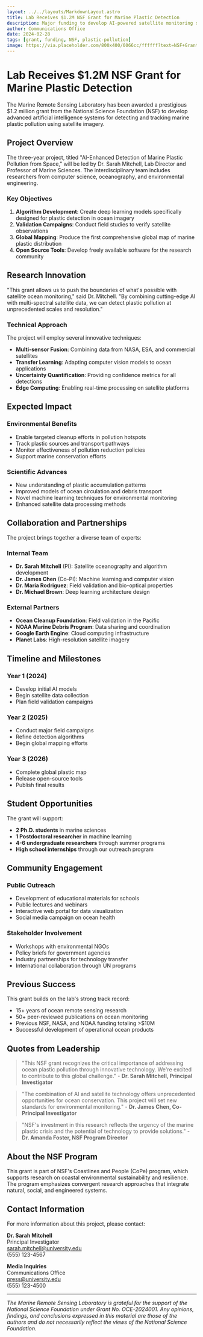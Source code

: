 ```yaml
---
layout: ../../layouts/MarkdownLayout.astro
title: Lab Receives $1.2M NSF Grant for Marine Plastic Detection
description: Major funding to develop AI-powered satellite monitoring system for ocean plastic pollution
author: Communications Office
date: 2024-02-28
tags: [grant, funding, NSF, plastic-pollution]
image: https://via.placeholder.com/800x400/0066cc/ffffff?text=NSF+Grant+Award
---
```


# Lab Receives $1.2M NSF Grant for Marine Plastic Detection

The Marine Remote Sensing Laboratory has been awarded a prestigious $1.2 million grant from the National Science Foundation (NSF) to develop advanced artificial intelligence systems for detecting and tracking marine plastic pollution using satellite imagery.

## Project Overview

The three-year project, titled "AI-Enhanced Detection of Marine Plastic Pollution from Space," will be led by Dr. Sarah Mitchell, Lab Director and Professor of Marine Sciences. The interdisciplinary team includes researchers from computer science, oceanography, and environmental engineering.

### Key Objectives

1. **Algorithm Development**: Create deep learning models specifically designed for plastic detection in ocean imagery
2. **Validation Campaigns**: Conduct field studies to verify satellite observations
3. **Global Mapping**: Produce the first comprehensive global map of marine plastic distribution
4. **Open Source Tools**: Develop freely available software for the research community

## Research Innovation

"This grant allows us to push the boundaries of what's possible with satellite ocean monitoring," said Dr. Mitchell. "By combining cutting-edge AI with multi-spectral satellite data, we can detect plastic pollution at unprecedented scales and resolution."

### Technical Approach

The project will employ several innovative techniques:

- **Multi-sensor Fusion**: Combining data from NASA, ESA, and commercial satellites
- **Transfer Learning**: Adapting computer vision models to ocean applications
- **Uncertainty Quantification**: Providing confidence metrics for all detections
- **Edge Computing**: Enabling real-time processing on satellite platforms

## Expected Impact

### Environmental Benefits
- Enable targeted cleanup efforts in pollution hotspots
- Track plastic sources and transport pathways
- Monitor effectiveness of pollution reduction policies
- Support marine conservation efforts

### Scientific Advances
- New understanding of plastic accumulation patterns
- Improved models of ocean circulation and debris transport
- Novel machine learning techniques for environmental monitoring
- Enhanced satellite data processing methods

## Collaboration and Partnerships

The project brings together a diverse team of experts:

### Internal Team
- **Dr. Sarah Mitchell** (PI): Satellite oceanography and algorithm development
- **Dr. James Chen** (Co-PI): Machine learning and computer vision
- **Dr. Maria Rodriguez**: Field validation and bio-optical properties
- **Dr. Michael Brown**: Deep learning architecture design

### External Partners
- **Ocean Cleanup Foundation**: Field validation in the Pacific
- **NOAA Marine Debris Program**: Data sharing and coordination
- **Google Earth Engine**: Cloud computing infrastructure
- **Planet Labs**: High-resolution satellite imagery

## Timeline and Milestones

### Year 1 (2024)
- Develop initial AI models
- Begin satellite data collection
- Plan field validation campaigns

### Year 2 (2025)
- Conduct major field campaigns
- Refine detection algorithms
- Begin global mapping efforts

### Year 3 (2026)
- Complete global plastic map
- Release open-source tools
- Publish final results

## Student Opportunities

The grant will support:
- **2 Ph.D. students** in marine sciences
- **1 Postdoctoral researcher** in machine learning
- **4-6 undergraduate researchers** through summer programs
- **High school internships** through our outreach program

## Community Engagement

### Public Outreach
- Development of educational materials for schools
- Public lectures and webinars
- Interactive web portal for data visualization
- Social media campaign on ocean health

### Stakeholder Involvement
- Workshops with environmental NGOs
- Policy briefs for government agencies
- Industry partnerships for technology transfer
- International collaboration through UN programs

## Previous Success

This grant builds on the lab's strong track record:
- 15+ years of ocean remote sensing research
- 50+ peer-reviewed publications on ocean monitoring
- Previous NSF, NASA, and NOAA funding totaling >$10M
- Successful development of operational ocean products

## Quotes from Leadership

> "This NSF grant recognizes the critical importance of addressing ocean plastic pollution through innovative technology. We're excited to contribute to this global challenge." - **Dr. Sarah Mitchell, Principal Investigator**

> "The combination of AI and satellite technology offers unprecedented opportunities for ocean conservation. This project will set new standards for environmental monitoring." - **Dr. James Chen, Co-Principal Investigator**

> "NSF's investment in this research reflects the urgency of the marine plastic crisis and the potential of technology to provide solutions." - **Dr. Amanda Foster, NSF Program Director**

## About the NSF Program

This grant is part of NSF's Coastlines and People (CoPe) program, which supports research on coastal environmental sustainability and resilience. The program emphasizes convergent research approaches that integrate natural, social, and engineered systems.

## Contact Information

For more information about this project, please contact:

**Dr. Sarah Mitchell**  
Principal Investigator  
sarah.mitchell@university.edu  
(555) 123-4567

**Media Inquiries**  
Communications Office  
press@university.edu  
(555) 123-4500

---

*The Marine Remote Sensing Laboratory is grateful for the support of the National Science Foundation under Grant No. OCE-2024001. Any opinions, findings, and conclusions expressed in this material are those of the authors and do not necessarily reflect the views of the National Science Foundation.*